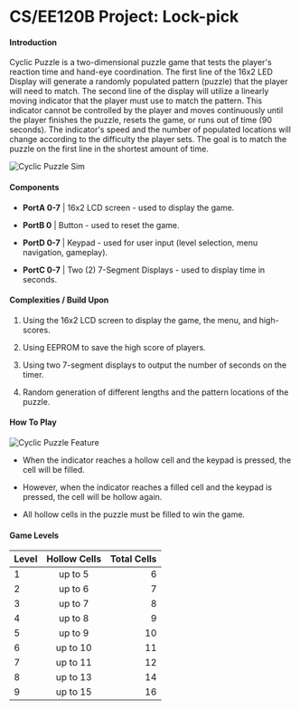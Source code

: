 CS/EE120B Project: Lock-pick
=========================================
#### Introduction
Cyclic Puzzle is a two-dimensional puzzle game that tests the player's reaction time and hand-eye coordination. The first line of the 16x2 LED Display will generate a randomly populated pattern (puzzle) that the player will need to match. The second line of the display will utilize a linearly moving indicator that the player must use to match the pattern. This indicator cannot be controlled by the player and moves continuously until the player finishes the puzzle, resets the game, or runs out of time (90 seconds). The indicator's speed and the number of populated locations will change according to the difficulty the player sets. The goal is to match the puzzle on the first line in the shortest amount of time.

![Cyclic Puzzle Sim](http://shawnjzlee.me/img/EE120B_Project_Sim.gif)

#### Components

* **PortA 0-7** | 16x2 LCD screen - used to display the game. 

* **PortB 0** | Button - used to reset the game. 

* **PortD 0-7** | Keypad - used for user input (level selection, menu navigation, gameplay).

* **PortC 0-7** | Two (2) 7-Segment Displays - used to display time in seconds.

#### Complexities / Build Upon

1. Using the 16x2 LCD screen to display the game, the menu, and high-scores.

2. Using EEPROM to save the high score of players.

3. Using two 7-segment displays to output the number of seconds on the timer.

4. Random generation of different lengths and the pattern locations of the puzzle.

#### How To Play

![Cyclic Puzzle Feature](http://shawnjzlee.me/img/EE120B_Feature.gif)

* When the indicator reaches a hollow cell and the keypad is pressed, the cell will be filled.

* However, when the indicator reaches a filled cell and the keypad is pressed, the cell will be hollow again.

* All hollow cells in the puzzle must be filled to win the game.

#### Game Levels

| Level | Hollow Cells | Total Cells  |
| ----- |:------------:| ------------:|
| 1     | up to 5      | 6            |
| 2     | up to 6      | 7            |
| 3     | up to 7      | 8            |
| 4     | up to 8      | 9            |
| 5     | up to 9      | 10           |
| 6     | up to 10     | 11           |
| 7     | up to 11     | 12           |
| 8     | up to 13     | 14           |
| 9     | up to 15     | 16           |